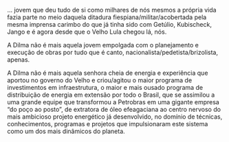 ---
---

... jovem que deu tudo de si como milhares de nós mesmos a própria vida fazia parte no meio daquela ditadura fiespiana/militar/acobertada pela mesma imprensa carimbo do que já tinha sido com Getúlio, Kubischeck, Jango e é agora desde que o Velho Lula chegou lá, nós. 

A Dilma não é mais aquela jovem empolgada com o planejamento e execução de obras por tudo que é canto, nacionalista/pedetista/brizolista, apenas. 

A Dilma não é mais aquela senhora cheia de energia e experiência que aportou no governo do Velho e criou/agitou o maior programa de investimentos em infraestrutura, o maior e mais ousado programa de distribuição de energia em extensão por todo o Brasil, que se assimilou a uma grande equipe que transformou a Petrobras em uma gigante empresa “do poço ao posto”, de extratora de óleo efeagaciana ao centro nervoso do mais ambicioso projeto energético já desenvolvido, no domínio de técnicas, conhecimentos, programas e projetos que impulsionaram este sistema como um dos mais dinâmicos do planeta.
